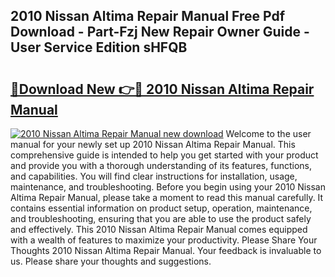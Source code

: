 ## 2010 Nissan Altima Repair Manual Free Pdf Download - Part-Fzj New Repair Owner Guide - User Service Edition sHFQB

# <h2><a href="http://bc258.oget.top/?id=2010+Nissan+Altima+Repair+Manual">🔗Download New 👉🔴 2010 Nissan Altima Repair Manual</a></h2>

[![2010 Nissan Altima Repair Manual new download](https://i.imgur.com/5g1atiW.png)](http://bc258.oget.top/?id=2010+Nissan+Altima+Repair+Manual)
Welcome to the user manual for your newly set up 2010 Nissan Altima Repair Manual. This comprehensive guide is intended to help you get started with your product and provide you with a thorough understanding of its features, functions, and capabilities. You will find clear instructions for installation, usage, maintenance, and troubleshooting. Before you begin using your 2010 Nissan Altima Repair Manual, please take a moment to read this manual carefully. It contains essential information on product setup, operation, maintenance, and troubleshooting, ensuring that you are able to use the product safely and effectively. This 2010 Nissan Altima Repair Manual comes equipped with a wealth of features to maximize your productivity. Please Share Your Thoughts 2010 Nissan Altima Repair Manual. Your feedback is invaluable to us. Please share your thoughts and suggestions.
